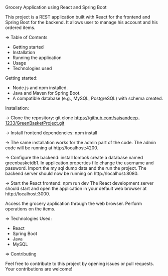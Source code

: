 Grocery Application using React and Spring Boot

This project is a REST application built with React for the frontend and Spring Boot for the backend. It allows user to manage his account and his ordered items.

=> Table of Contents

- Getting started
- Installation
- Running the application
- Usage
- Technologies used

Getting started: 
- Node.js and npm installed. 
- Java and Maven for Spring Boot. 
- A compatible database (e.g., MySQL, PostgreSQL) with schema created.

Installation: 

-> Clone the repository: 
   git clone https://github.com/saisandeep-1233/GreenBasketProject.git

-> Install frontend dependencies: 
   npm install

-> The same installation works for the admin part of the code.
    The admin code will be running at  http://localhost:4200.

-> Configure the backend: 
     install lombok create a database named greenbasketdb1.
     In application.properties file change the username and password.
     Import the my sql dump data and the run the project.
     The backend server should now be running on http://localhost:8080.

-> Start the React frontend: 
   npm run dev The React development server should start and open the application in your default web browser at http://localhost:3000.

Access the grocery application through the web browser. Perform operations on the items.

=> Technologies Used:
  - React
   - Spring Boot
   - Java
   - MySQL


=> Contributing

   Feel free to contribute to this project by opening issues or pull requests. Your contributions are welcome!
